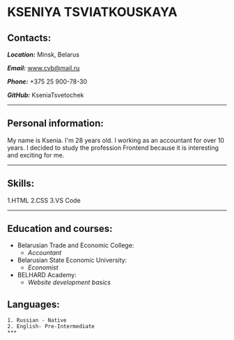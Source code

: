 # KSENIYA TSVIATKOUSKAYA

## Contacts:
***Location:*** Minsk, Belarus


***Email:*** www.cvb@mail.ru


***Phone:*** +375 25 900-78-30


***GitHub:*** KseniaTsvetochek
***


## Personal information:
My name is Ksenia. I'm 28 years old. I working as an accountant for over 10 years.
I decided to study the profession Frontend because it is interesting and exciting for me.
***
## Skills:
1.HTML
2.CSS
3.VS Code
***

## Education and courses:
- Belarusian Trade and Economic College:
    - *Accountant*    
- Belarusian State Economic University:
    - *Economist*    
- BELHARD Academy: 
    - *Website development basics*
    
## Languages:
    1. Russian - Native
    2. English- Pre-Intermediate
    ***


